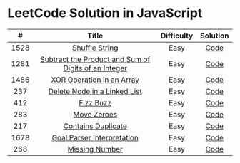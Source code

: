 # LeetCode Solution in JavaScript

|  #   |                                                                    Title                                                                     | Difficulty |                                             Solution                                              |
| :--: | :------------------------------------------------------------------------------------------------------------------------------------------: | :--------: | :-----------------------------------------------------------------------------------------------: |
| 1528 |                                       [Shuffle String](https://leetcode.com/problems/shuffle-string/)                                        |    Easy    |      [Code](https://github.com/abhikhatri67/LeetCode-JavaScript/blob/main/shuffle_String.js)      |
| 1281 | [ Subtract the Product and Sum of Digits of an Integer](https://leetcode.com/problems/subtract-the-product-and-sum-of-digits-of-an-integer/) |    Easy    |  [Code](https://github.com/abhikhatri67/LeetCode-JavaScript/blob/main/subtractProductAndSum.js)   |
| 1486 |                           [ XOR Operation in an Array ](https://leetcode.com/problems/xor-operation-in-an-array/)                            |    Easy    |       [Code](https://github.com/abhikhatri67/LeetCode-JavaScript/blob/main/xorOperation.js)       |
| 237  |                        [ Delete Node in a Linked List ](https://leetcode.com/problems/delete-node-in-a-linked-list/)                         |    Easy    |        [Code](https://github.com/abhikhatri67/LeetCode-JavaScript/blob/main/deleteNode.js)        |
| 412  |                                           [ Fizz Buzz ](https://leetcode.com/problems/fizz-buzz/)                                            |    Easy    |         [Code](https://github.com/abhikhatri67/LeetCode-JavaScript/blob/main/fizzbuzz.js)         |
| 283  |                                         [ Move Zeroes ](https://leetcode.com/problems/move-zeroes/)                                          |    Easy    |        [Code](https://github.com/abhikhatri67/LeetCode-JavaScript/blob/main/moveZeroes.js)        |
| 217  |                                  [ Contains Duplicate ](https://leetcode.com/problems/contains-duplicate/)                                   |    Easy    |    [Code](https://github.com/abhikhatri67/LeetCode-JavaScript/blob/main/containsDuplicate.js)     |
| 1678 |                          [ Goal Parser Interpretation ](https://leetcode.com/problems/goal-parser-interpretation/)                           |    Easy    | [Code](https://github.com/abhikhatri67/LeetCode-JavaScript/blob/main/goalParserInterpretation.js) |
| 268  |                                      [ Missing Number ](https://leetcode.com/problems/missing-number/)                                       |    Easy    |      [Code](https://github.com/abhikhatri67/LeetCode-JavaScript/blob/main/missingNumber.js)       |
